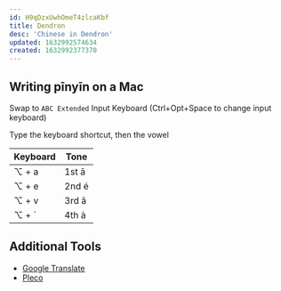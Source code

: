 ```yaml
---
id: H9qDzxUwhOmeT4zlcaKbf
title: Dendron
desc: 'Chinese in Dendron'
updated: 1632992574634
created: 1632992377370
---
```


## Writing pīnyīn on a Mac

Swap to `ABC Extended` Input Keyboard (Ctrl+Opt+Space to change input keyboard)

Type the keyboard shortcut, then the vowel

| Keyboard | Tone  |
| -------- | ----- |
| ⌥ + a    | 1st ā |
| ⌥ + e    | 2nd é |
| ⌥ + v    | 3rd ǎ |
| ⌥ + `    | 4th à |

## Additional Tools
- [Google Translate](https://translate.google.com/)
- [Pleco](https://www.pleco.com)